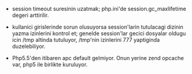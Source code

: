 * session timeout suresinin uzatmak;
php.ini'de session.gc_maxlifetime degeri arttirilir.

* kullanici girislerinde sorun olusuyorsa session'larin tutulacagi dizinin yazma izinlerini kontrol et;
genelde session'lar gecici dosyalar oldugu icin /tmp altinda tutuluyor, /tmp'nin izinlerini 777 yaptiginda duzelebiliyor. 

* Php5.5'den itibaren apc default gelmiyor. Onun yerine zend opcache var, php5
ile birlikte kuruluyor.
